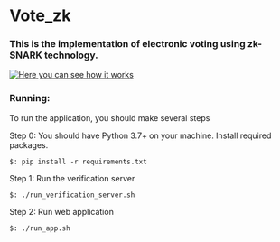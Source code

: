 # Vote_zk

### This is the implementation of electronic voting using zk-SNARK technology.

[![Here you can see how it works](https://github.com/Torr123/Vote_zk/znVotediag.jpg)](https://github.com/Torr123/Vote_zk/)

### Running:

To run the application, you should make several steps

Step 0: You should have Python 3.7+ on your machine. 
Install required packages.
```
$: pip install -r requirements.txt
```

Step 1:
 Run the verification server
```
$: ./run_verification_server.sh
``` 

Step 2:
 Run web application
```
$: ./run_app.sh
```  
